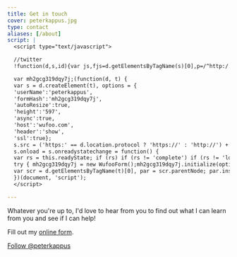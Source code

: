 ```yaml
---
title: Get in touch
cover: peterkappus.jpg
type: contact
aliases: [/about]
script: |
  <script type="text/javascript">

  //twitter
  !function(d,s,id){var js,fjs=d.getElementsByTagName(s)[0],p=/^http:/.test(d.location)?'http':'https';if(!d.getElementById(id)){js=d.createElement(s);js.id=id;js.src=p+'://platform.twitter.com/widgets.js';fjs.parentNode.insertBefore(js,fjs);}}(document, 'script', 'twitter-wjs');

  var mh2gcg319dqy7j;(function(d, t) {
  var s = d.createElement(t), options = {
  'userName':'peterkappus',
  'formHash':'mh2gcg319dqy7j',
  'autoResize':true,
  'height':'597',
  'async':true,
  'host':'wufoo.com',
  'header':'show',
  'ssl':true};
  s.src = ('https:' == d.location.protocol ? 'https://' : 'http://') + 'www.wufoo.com/scripts/embed/form.js';
  s.onload = s.onreadystatechange = function() {
  var rs = this.readyState; if (rs) if (rs != 'complete') if (rs != 'loaded') return;
  try { mh2gcg319dqy7j = new WufooForm();mh2gcg319dqy7j.initialize(options);mh2gcg319dqy7j.display(); } catch (e) {}};
  var scr = d.getElementsByTagName(t)[0], par = scr.parentNode; par.insertBefore(s, scr);
  })(document, 'script');
  </script>

---
```


<!--a href="http://linkedin.com/in/peterkappus" target="_blank">
<img src="http://www.linkedin.com/img/webpromo/btn_profile_bluetxt_80x15.png" width="80" height="15" border="0" alt="View Peter Kappus's profile on LinkedIn" /></a-->

<div class="bigger">
  <p>Whatever you're up to, I'd love to hear from you to find out what I can learn from you and see if I can help!</p>
</div>

<div id="wufoo-mh2gcg319dqy7j" >
Fill out my <a href="https://peterkappus.wufoo.com/forms/mh2gcg319dqy7j">online form</a>.
</div>

<div class="row">
<div class="col-md-4">

  <a href="https://twitter.com/peterkappus" class="twitter-follow-button" data-show-count="false" data-size="large" data-dnt="true">Follow @peterkappus</a>
</div>
<div class="col-md-8">
<script src="//platform.linkedin.com/in.js" type="text/javascript"></script>
<script type="IN/MemberProfile" data-id="https://www.linkedin.com/in/peterkappus" data-format="hover" data-related="false" data-text="Peter Kappus"></script>
</div>
</div>
